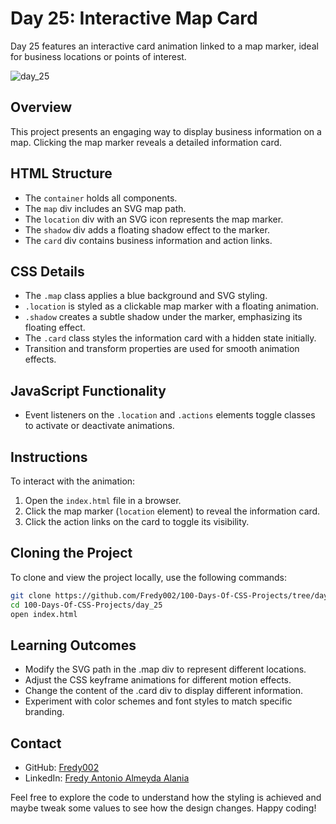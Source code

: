 # Day 25: Interactive Map Card

Day 25 features an interactive card animation linked to a map marker, ideal for business locations or points of interest.

![day_25](https://github.com/Fredy002/100-Days-Of-CSS-Projects/assets/104151778/ef947b96-4c03-4fa1-b465-25e4dd576eda)

## Overview

This project presents an engaging way to display business information on a map. Clicking the map marker reveals a detailed information card.

## HTML Structure

- The `container` holds all components.
- The `map` div includes an SVG map path.
- The `location` div with an SVG icon represents the map marker.
- The `shadow` div adds a floating shadow effect to the marker.
- The `card` div contains business information and action links.

## CSS Details

- The `.map` class applies a blue background and SVG styling.
- `.location` is styled as a clickable map marker with a floating animation.
- `.shadow` creates a subtle shadow under the marker, emphasizing its floating effect.
- The `.card` class styles the information card with a hidden state initially.
- Transition and transform properties are used for smooth animation effects.

## JavaScript Functionality

- Event listeners on the `.location` and `.actions` elements toggle classes to activate or deactivate animations.

## Instructions

To interact with the animation:

1. Open the `index.html` file in a browser.
2. Click the map marker (`location` element) to reveal the information card.
3. Click the action links on the card to toggle its visibility.


## Cloning the Project

To clone and view the project locally, use the following commands:

```bash
git clone https://github.com/Fredy002/100-Days-Of-CSS-Projects/tree/day_21-30/day_25
cd 100-Days-Of-CSS-Projects/day_25
open index.html
```

## Learning Outcomes

- Modify the SVG path in the .map div to represent different locations.
- Adjust the CSS keyframe animations for different motion effects.
- Change the content of the .card div to display different information.
- Experiment with color schemes and font styles to match specific branding.

## Contact

- GitHub: [Fredy002](https://github.com/Fredy002)
- LinkedIn: [Fredy Antonio Almeyda Alania](https://www.linkedin.com/in/fredy-antonio-almeyda-alania/)

Feel free to explore the code to understand how the styling is achieved and maybe tweak some values to see how the design changes. Happy coding!

